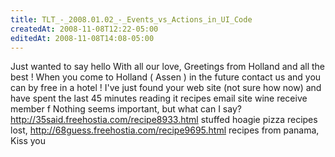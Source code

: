 ```yaml
---
title: TLT_-_2008.01.02_-_Events_vs_Actions_in_UI_Code
createdAt: 2008-11-08T12:22-05:00
editedAt: 2008-11-08T14:08-05:00
---
```


Just wanted to say hello With all our love, Greetings from Holland and all the best ! When you come to Holland ( Assen ) in the future contact us and you can by free in a hotel ! I've just found your web site (not sure how now) and have spent the last 45 minutes reading it recipes email site wine receive member f Nothing seems important, but what can I say? http://35said.freehostia.com/recipe8933.html stuffed hoagie pizza recipes lost, http://68guess.freehostia.com/recipe9695.html recipes from panama,  Kiss you

